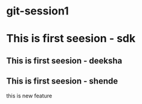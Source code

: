 # git-session1
<h1>This is first seesion - sdk</h1>
<h2>This is first seesion - deeksha</h2>   
<h2>This is first seesion - shende</h2>   
<p>this is new feature</p>

